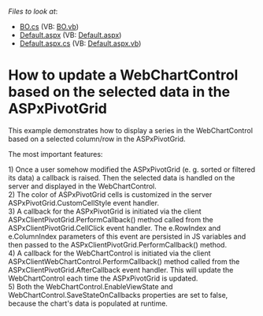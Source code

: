 <!-- default file list -->
*Files to look at*:

* [BO.cs](./CS/WebSite/App_Code/BO.cs) (VB: [BO.vb](./VB/WebSite/App_Code/BO.vb))
* [Default.aspx](./CS/WebSite/Default.aspx) (VB: [Default.aspx](./VB/WebSite/Default.aspx))
* [Default.aspx.cs](./CS/WebSite/Default.aspx.cs) (VB: [Default.aspx.vb](./VB/WebSite/Default.aspx.vb))
<!-- default file list end -->
# How to update a WebChartControl based on the selected data in the ASPxPivotGrid


<p>This example demonstrates how to display a series in the WebChartControl based on a selected column/row in the ASPxPivotGrid.</p><p>The most important features:</p><p>1) Once a user somehow modified the ASPxPivotGrid (e. g. sorted or filtered its data) a callback is raised. Then the selected data is handled on the server and displayed in the WebChartControl.<br />
2) The color of ASPxPivotGrid cells is customized in the server ASPxPivotGrid.CustomCellStyle event handler.<br />
3) A callback for the ASPxPivotGrid is initiated via the client ASPxClientPivotGrid.PerformCallback() method called from the ASPxClientPivotGrid.CellClick event handler. The e.RowIndex and e.ColumnIndex parameters of this event are persisted in JS variables and then passed to the ASPxClientPivotGrid.PerformCallback() method.<br />
4) A callback for the WebChartControl is initiated via the client ASPxClientWebChartControl.PerformCallback() method called from the ASPxClientPivotGrid.AfterCallback event handler. This will update the WebChartControl each time the ASPxPivotGrid is updated.<br />
5) Both the WebChartControl.EnableViewState and WebChartControl.SaveStateOnCallbacks properties are set to false, because the chart's data is populated at runtime.</p>

<br/>



